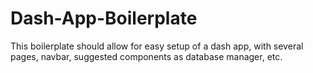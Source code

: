 # Dash-App-Boilerplate
This boilerplate should allow for easy setup of a dash app, with several pages, navbar, suggested components as database manager, etc.
